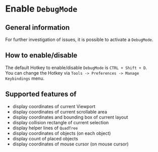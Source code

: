 # Enable `DebugMode`

## General information

For further investigation of issues, it is possible to activate a `DebugMode`.

## How to enable/disable

The default Hotkey to enable/disable `DebugMode` is `CTRL + Shift + D`.</br>
You can change the Hotkey via `Tools -> Preferences -> Manage Keybindings` menu.

## Supported features of

- display coordinates of current Viewport
- display coordinates of current scrollable area
- display coordinates and bounding box of current layout
- display collision rectangle of current selection
- display helper lines of `QuadTree`
- display coordinates of objects (on each object)
- display count of placed objects
- display coordinates of mouse cursor (on mouse cursor)
